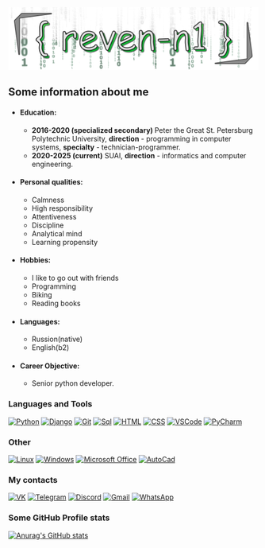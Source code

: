 [![Header](https://github.com/reven-n1/reven-n1/blob/main/assets/From_BuNtaRT_to_reven_n1_with_love1.png)](https://github.com/reven-n1)

## Some information about me
- <h4><b>Education:</b></h4>

    - <b>2016-2020 (specialized secondary) </b> Peter the Great St. Petersburg Polytechnic University, <b>direction</b> - programming in computer systems, <b>specialty</b> - technician-programmer.
    - <b>2020-2025 (current)</b> SUAI, <b>direction</b> - informatics and computer engineering.

- <h4><b>Personal qualities:</b></h4>

    - Calmness
    - High responsibility
    - Attentiveness
    - Discipline
    - Analytical mind
    - Learning propensity


- <h4><b>Hobbies:</b></h4>

    - I like to go out with friends
    - Programming
    - Biking
    - Reading books


- <h4><b>Languages:</b></h4>

    - Russion(native)
    - English(b2)


- <h4><b>Career Objective:</b></h4>

    - Senior python developer.
  

### Languages and Tools

<a href="" style="pointer-events: none">![Python](https://img.shields.io/badge/-Python-black?style=for-the-badge&logo=python)</a> <a href="" style="pointer-events: none">![Django](https://img.shields.io/badge/-Django-black?style=for-the-badge&logo=django&logoColor=yellow)</a> <a href="" style="pointer-events: none">![Git](https://img.shields.io/badge/-Git-black?style=for-the-badge&logo=git&logoColor=red)</a> <a href="" style="pointer-events: none">![Sql](https://img.shields.io/badge/-SQL-black?style=for-the-badge&logo=mysql&logoColor=yellow)</a> <a href="" style="pointer-events: none">![HTML](https://img.shields.io/badge/-HTML-black?style=for-the-badge&logo=html5)</a> <a href="" style="pointer-events: none">![CSS](https://img.shields.io/badge/-CSS-black?style=for-the-badge&logo=css3)</a> <a href="" style="pointer-events: none">![VSCode](https://img.shields.io/badge/-VSCode-black?style=for-the-badge&logo=visualstudiocode&logoColor=blue)</a> <a href="" style="pointer-events: none">![PyCharm](https://img.shields.io/badge/-PyCharm-black?style=for-the-badge&logo=pycharm)</a>

### Other

<a href="" style="pointer-events: none">![Linux](https://img.shields.io/badge/-Linux-black?style=for-the-badge&logo=linux)</a> <a href="" style="pointer-events: none">![Windows](https://img.shields.io/badge/-Windows-black?style=for-the-badge&logo=windows)</a> <a href="" style="pointer-events: none">![Microsoft Office](https://img.shields.io/badge/-MicrosoftOffice-black?style=for-the-badge&logo=microsoftoffice&logoColor=red)</a> <a href="" style="pointer-events: none">![AutoCad](https://img.shields.io/badge/-AutoCad-black?style=for-the-badge&logo=autodesk&logoColor=red)</a>

### My contacts

[![VK](https://img.shields.io/badge/-VK-black?style=for-the-badge&logo=vk)](https://vk.com/idreven_n1)   [![Telegram](https://img.shields.io/badge/-Telegram-black?style=for-the-badge&logo=telegram)](https://teleg.run/reven_n1) [![Discord](https://img.shields.io/badge/-Discord-black?style=for-the-badge&logo=discord)](https://discord.com/users/reven_n1#1645) <a href="mailto:roma.suslov.16@gmail.com">![Gmail](https://img.shields.io/badge/-Gmail-black?style=for-the-badge&logo=gmail)</a> [![WhatsApp](https://img.shields.io/badge/-whatsapp-black?style=for-the-badge&logo=whatsapp)](https://wa.me/79531617159)


### Some GitHub Profile stats

[![Anurag's GitHub stats](https://github-readme-stats.vercel.app/api?username=reven-n1&count_private=true&show_icons=true&border_radius=10&hide=prs,issues&theme=dracula)](https://github.com/anuraghazra/github-readme-stats)
